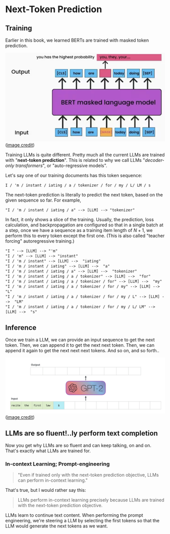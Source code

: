 # Next-Token Prediction

## Training

Earlier in this book, we learned BERTs are trained with masked token prediction. 

![bert](../../imgs/figs/part01/bert-training.png)
([image credit](https://www.turing.com/kb/how-bert-nlp-optimization-model-works))

Training LLMs is quite different. Pretty much all the current LLMs are trained with "**next-token prediction**". This is related to why we call LLMs "*decoder-only transformers*", or "auto-regressive models". 

Let's say one of our training documents has this token sequence:

```
I / 'm / instant / iating / a / tokenizer / for / my / L/ LM / s
```

The next-token prediction is literally to predict the next token, based on the given sequence so far. For example,

```
"I / 'm / instant / iating / a" --> [LLM] --> "tokenizer"
```

In fact, it only shows a slice of the training. 
Usually, the prediction, loss calculation, and backpropagation are configured so that in a single batch at a step, once we have a sequence as a training item length of $N + 1$, we perform this to every token except the first one.
(This is also called "teacher forcing" autoregressive training.)

```
"I " --> [LLM] --> "'m"
"I / 'm" --> [LLM] --> "instant"
"I / 'm / instant" --> [LLM] -->  "iating"
"I / 'm / instant / iating" --> [LLM] -->  "a"
"I / 'm / instant / iating / a" --> [LLM] -->  "tokenizer"
"I / 'm / instant / iating / a / tokenizer" --> [LLM] -->  "for"
"I / 'm / instant / iating / a / tokenizer / for" --> [LLM] -->  "my"
"I / 'm / instant / iating / a / tokenizer / for / my" --> [LLM] -->  "L"
"I / 'm / instant / iating / a / tokenizer / for / my / L" --> [LLM] -->  "LM"
"I / 'm / instant / iating / a / tokenizer / for / my / L/ LM" --> [LLM] -->  "s"
```


## Inference

Once we train a LLM, we can provide an input sequence to get the next token. Then, we can append it to get the next next token. Then, we can append it again to get the next next next tokens. And so on, and so forth.. 

![gpt2-inference](../../imgs/figs/part01/gpt2-inference.gif)
([image credit](https://jalammar.github.io/illustrated-gpt2/))


## LLMs are so fluent!..ly perform text completion

Now you get why LLMs are so fluent and can keep talking, on and on. That's exactly what LLMs are trained for. 


### In-context Learning; Prompt-engineering

> "Even if trained only with the next-token prediction objective, LLMs can perform in-context learning."

That's true, but I would rather say this:

> LLMs perform in-context learning precisely because LLMs are trained with the next-token prediction objective. 

LLMs learn to continue text content. When performing the prompt engineering, we're steering a LLM by selecting the first tokens so that the LLM would generate the next tokens as we want.       

